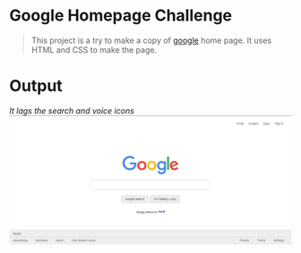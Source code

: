 # Google Homepage Challenge

> This project is a try to make a copy of [google](https://google.com) home page.
> It uses HTML and CSS to make the page.

# Output
*It lags the search and voice icons*
![output](screenshots/output.jpg)
